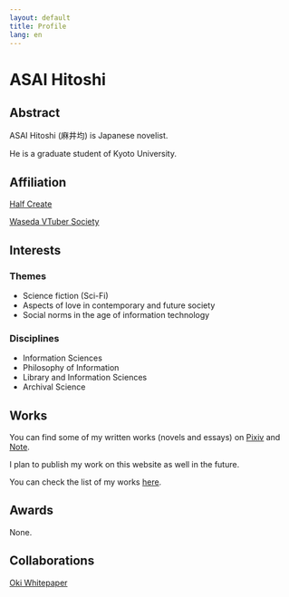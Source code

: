```yaml
---
layout: default
title: Profile
lang: en
---
```


# ASAI Hitoshi

## Abstract

ASAI Hitoshi (麻井均) is Japanese novelist.

He is a graduate student of Kyoto University.

## Affiliation

[Half Create](https://half-create.org)

[Waseda VTuber Society](https://waseda.vken.org)

## Interests

### Themes
- Science fiction (Sci-Fi)
- Aspects of love in contemporary and future society
- Social norms in the age of information technology

### Disciplines
- Information Sciences
- Philosophy of Information
- Library and Information Sciences
- Archival Science

## Works

You can find some of my written works (novels and essays) on [Pixiv](https://www.pixiv.net/users/70042496) and [Note](https://note.com/asainingen).

I plan to publish my work on this website as well in the future.

You can check the list of my works [here](./works).

## Awards

None.

## Collaborations

[Oki Whitepaper](https://oki.half-create.org)
